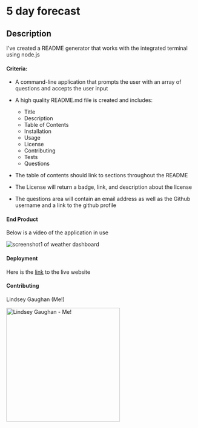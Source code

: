 # 5 day forecast

## Description

I've created a README generator that works with the integrated terminal using node.js

#### Criteria:

* A command-line application that prompts the user with an array of questions and accepts the user input 
* A high quality README.md file is created and includes:
  - Title
  - Description
  - Table of Contents
  - Installation
  - Usage
  - License 
  - Contributing
  - Tests
  - Questions

* The table of contents should link to sections throughout the README
* The License will return a badge, link, and description about the license
* The questions area will contain an email address as well as the Github username and a link to the github profile

<!-- make video -->
#### End Product 
Below is a video of the application in use


<!-- screenshots -->
<!-- add scerenshot here -->
![screenshot1 of weather dashboard](assets/5%20Day%20Weather%20Forescat%20Screenshot.png)

<!-- link -->
<!-- what are we putting here? Link to repo? -->
#### Deployment
Here is the [link](https://gaughanln.github.io/5dayForecast/) to the live website

#### Contributing
Lindsey Gaughan (Me!) 

<img src="./assets/gaughanln.jpg" alt="Lindsey Gaughan - Me!" style="height:300px;" /> 

